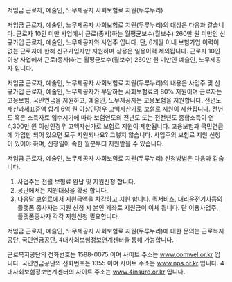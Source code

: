 저임금 근로자, 예술인, 노무제공자 사회보험료 지원(두루누리)

저임금 근로자, 예술인, 노무제공자 사회보험료 지원(두루누리)의 대상은 다음과 같습니다.
근로자 10인 미만 사업에서 근로(종사)하는 월평균보수(월보수) 260만 원 미만인 신규가입 근로자, 예술인, 노무제공자와 사업주 입니다.
단, 6개월 이내 보험가입 이력이 없는 근로자에 한해 신규가입자만 지원하며 상용은 일용이력 제외됩니다.
근로자 10인 이상 사업에서 근로(종사)하는 월평균보수(월보수) 260만 원 미만인 예술인, 노무제공자 입니다.

저임금 근로자, 예술인, 노무제공자 사회보험료 지원(두루누리)의 내용은 사업주 및 신규가입 근로자, 예술인, 노무제공자가 부담하는 사회보험료의 80% 지원이며 근로자는 고용보험, 국민연금을 지원하고, 예술인, 노무제공자는 고용보험을 지원합니다.
전년도 재산과세표준액 합계 6억 원 이상인경우 고액자산가로 보험료 지원이 제한됩니다.
전년도 혹은 소득자료 입수시기에 따라 보험연도의 전년도 또는 전전년도 종합소득이 연 4,300만 원 이상인경우 고액자산가로 보험료 지원이 제한됩니다.
고용보험과 국민연금에 가입만 되어 있으면 모두 지원되나요? 그렇지 않습니다. 사업주의 보험료 지원 신청이 있어야 하며, 신청일이 속한 월분부터 지원받을 수 있습니다.


저임금 근로자, 예술인, 노무제공자 사회보험료 지원(두루누리) 신청방법은 다음과 같습니다.
1. 사업주는 전월 보험료 완납 및 지원신청 합니다.
2. 공단에서는 지원대상을 확정 합니다.
3. 다음달 보험료에서 지원금액을 차감하고 지원 합니다.
퀵서비스, 대리운전기사등의 플랫폼 종사자는 지원 신청 시 본인 계좌로 지원금이 이체 됩니다. 단 이용사업주, 플랫폼종사자 각각 지원신청 필요합니다.

저임금 근로자, 예술인, 노무제공자 사회보험료 지원(두루누리)에 대한 문의는 근로복지공단, 국민연금공단, 4대사회보험정보연계센터을 통해 가능합니다.

근로복지공단의 전화번호는 1588-0075 이며 사이트 주소는 www.comwel.or.kr 입니다. 
국민연금공단의 전화번호는 1355 이며 사이트 주소는 www.nps.or.kr 입니다.
4대사회보험정보연계센터의 사이트 주소는 www.4insure.or.kr 입니다.